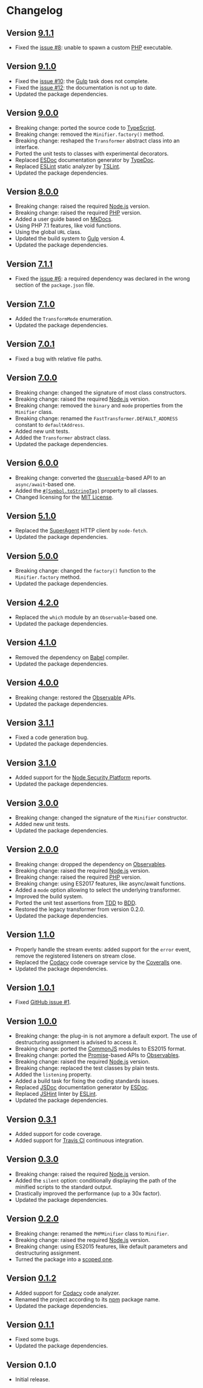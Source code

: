 # Changelog

## Version [9.1.1](https://github.com/cedx/gulp-php-minify/compare/v9.1.0...v9.1.1)
- Fixed the [issue #8](https://github.com/cedx/gulp-php-minify/issues/8): unable to spawn a custom [PHP](https://secure.php.net) executable.

## Version [9.1.0](https://github.com/cedx/gulp-php-minify/compare/v9.0.0...v9.1.0)
- Fixed the [issue #10](https://github.com/cedx/gulp-php-minify/issues/10): the [Gulp](https://gulpjs.com) task does not complete.
- Fixed the [issue #12](https://github.com/cedx/gulp-php-minify/issues/12): the documentation is not up to date.
- Updated the package dependencies.

## Version [9.0.0](https://github.com/cedx/gulp-php-minify/compare/v8.0.0...v9.0.0)
- Breaking change: ported the source code to [TypeScript](https://www.typescriptlang.org).
- Breaking change: removed the `Minifier.factory()` method.
- Breaking change: reshaped the `Transformer` abstract class into an interface.
- Ported the unit tests to classes with experimental decorators.
- Replaced [ESDoc](https://esdoc.org) documentation generator by [TypeDoc](https://typedoc.org).
- Replaced [ESLint](https://eslint.org) static analyzer by [TSLint](https://palantir.github.io/tslint).
- Updated the package dependencies.

## Version [8.0.0](https://github.com/cedx/gulp-php-minify/compare/v7.1.1...v8.0.0)
- Breaking change: raised the required [Node.js](https://nodejs.org) version.
- Breaking change: raised the required [PHP](https://secure.php.net) version.
- Added a user guide based on [MkDocs](http://www.mkdocs.org).
- Using PHP 7.1 features, like void functions.
- Using the global `URL` class.
- Updated the build system to [Gulp](https://gulpjs.com) version 4.
- Updated the package dependencies.

## Version [7.1.1](https://github.com/cedx/gulp-php-minify/compare/v7.1.0...v7.1.1)
- Fixed the [issue #6](https://github.com/cedx/gulp-php-minify/issues/6): a required dependency was declared in the wrong section of the `package.json` file.

## Version [7.1.0](https://github.com/cedx/gulp-php-minify/compare/v7.0.1...v7.1.0)
- Added the `TransformMode` enumeration.
- Updated the package dependencies.

## Version [7.0.1](https://github.com/cedx/gulp-php-minify/compare/v7.0.0...v7.0.1)
- Fixed a bug with relative file paths.

## Version [7.0.0](https://github.com/cedx/gulp-php-minify/compare/v6.0.0...v7.0.0)
- Breaking change: changed the signature of most class constructors.
- Breaking change: raised the required [Node.js](https://nodejs.org) version.
- Breaking change: removed the `binary` and `mode` properties from the `Minifier` class.
- Breaking change: renamed the `FastTransformer.DEFAULT_ADDRESS` constant to `defaultAddress`.
- Added new unit tests.
- Added the `Transformer` abstract class.
- Updated the package dependencies.

## Version [6.0.0](https://github.com/cedx/gulp-php-minify/compare/v5.1.0...v6.0.0)
- Breaking change: converted the [`Observable`](http://reactivex.io/intro.html)-based API to an `async/await`-based one.
- Added the [`#[Symbol.toStringTag]`](https://developer.mozilla.org/en-US/docs/Web/JavaScript/Reference/Global_Objects/Symbol/toStringTag) property to all classes.
- Changed licensing for the [MIT License](https://opensource.org/licenses/MIT).

## Version [5.1.0](https://github.com/cedx/gulp-php-minify/compare/v5.0.0...v5.1.0)
- Replaced the [SuperAgent](https://visionmedia.github.io/superagent) HTTP client by `node-fetch`.
- Updated the package dependencies.

## Version [5.0.0](https://github.com/cedx/gulp-php-minify/compare/v4.2.0...v5.0.0)
- Breaking change: changed the `factory()` function to the `Minifier.factory` method.
- Updated the package dependencies.

## Version [4.2.0](https://github.com/cedx/gulp-php-minify/compare/v4.1.0...v4.2.0)
- Replaced the `which` module by an `Observable`-based one.
- Updated the package dependencies.

## Version [4.1.0](https://github.com/cedx/gulp-php-minify/compare/v4.0.0...v4.1.0)
- Removed the dependency on [Babel](https://babeljs.io) compiler.
- Updated the package dependencies.

## Version [4.0.0](https://github.com/cedx/gulp-php-minify/compare/v3.1.1...v4.0.0)
- Breaking change: restored the [Observable](http://reactivex.io/intro.html) APIs.
- Updated the package dependencies.

## Version [3.1.1](https://github.com/cedx/gulp-php-minify/compare/v3.1.0...v3.1.1)
- Fixed a code generation bug.
- Updated the package dependencies.

## Version [3.1.0](https://github.com/cedx/gulp-php-minify/compare/v3.0.0...v3.1.0)
- Added support for the [Node Security Platform](https://nodesecurity.io) reports.
- Updated the package dependencies.

## Version [3.0.0](https://github.com/cedx/gulp-php-minify/compare/v2.0.0...v3.0.0)
- Breaking change: changed the signature of the `Minifier` constructor.
- Added new unit tests.
- Updated the package dependencies.

## Version [2.0.0](https://github.com/cedx/gulp-php-minify/compare/v1.1.0...v2.0.0)
- Breaking change: dropped the dependency on [Observables](http://reactivex.io/intro.html).
- Breaking change: raised the required [Node.js](https://nodejs.org) version.
- Breaking change: raised the required [PHP](https://secure.php.net) version.
- Breaking change: using ES2017 features, like async/await functions.
- Added a `mode` option allowing to select the underlying transformer.
- Improved the build system.
- Ported the unit test assertions from [TDD](https://en.wikipedia.org/wiki/Test-driven_development) to [BDD](https://en.wikipedia.org/wiki/Behavior-driven_development).
- Restored the legacy transformer from version 0.2.0.
- Updated the package dependencies.

## Version [1.1.0](https://github.com/cedx/gulp-php-minify/compare/v1.0.1...v1.1.0)
- Properly handle the stream events: added support for the `error` event, remove the registered listeners on stream close.
- Replaced the [Codacy](https://www.codacy.com) code coverage service by the [Coveralls](https://coveralls.io) one.
- Updated the package dependencies.

## Version [1.0.1](https://github.com/cedx/gulp-php-minify/compare/v1.0.0...v1.0.1)
- Fixed [GitHub issue #1](https://github.com/cedx/gulp-php-minify/issues/1).

## Version [1.0.0](https://github.com/cedx/gulp-php-minify/compare/v0.3.1...v1.0.0)
- Breaking change: the plug-in is not anymore a default export. The use of destructuring assignment is advised to access it.
- Breaking change: ported the [CommonJS](https://nodejs.org/api/modules.html) modules to ES2015 format.
- Breaking change: ported the [Promise](https://developer.mozilla.org/en-US/docs/Web/JavaScript/Reference/Global_Objects/Promise)-based APIs to [Observables](http://reactivex.io/intro.html).
- Breaking change: raised the required [Node.js](https://nodejs.org) version.
- Breaking change: replaced the test classes by plain tests.
- Added the `listening` property.
- Added a build task for fixing the coding standards issues.
- Replaced [JSDoc](http://usejsdoc.org) documentation generator by [ESDoc](https://esdoc.org).
- Replaced [JSHint](http://jshint.com) linter by [ESLint](http://eslint.org).
- Updated the package dependencies.

## Version [0.3.1](https://github.com/cedx/gulp-php-minify/compare/v0.3.0...v0.3.1)
- Added support for code coverage.
- Added support for [Travis CI](https://travis-ci.com) continuous integration.

## Version [0.3.0](https://github.com/cedx/gulp-php-minify/compare/v0.2.0...v0.3.0)
- Breaking change: raised the required [Node.js](https://nodejs.org) version.
- Added the `silent` option: conditionally displaying the path of the minified scripts to the standard output.
- Drastically improved the performance (up to a 30x factor).
- Updated the package dependencies.

## Version [0.2.0](https://github.com/cedx/gulp-php-minify/compare/v0.1.2...v0.2.0)
- Breaking change: renamed the `PHPMinifier` class to `Minifier`.
- Breaking change: raised the required [Node.js](https://nodejs.org) version.
- Breaking change: using ES2015 features, like default parameters and destructuring assignment.
- Turned the package into a [scoped one](https://docs.npmjs.com/getting-started/scoped-packages).

## Version [0.1.2](https://github.com/cedx/gulp-php-minify/compare/v0.1.1...v0.1.2)
- Added support for [Codacy](https://www.codacy.com) code analyzer.
- Renamed the project according to its [npm](https://www.npmjs.com) package name.
- Updated the package dependencies.

## Version [0.1.1](https://github.com/cedx/gulp-php-minify/compare/v0.1.0...v0.1.1)
- Fixed some bugs.
- Updated the package dependencies.

## Version 0.1.0
- Initial release.
